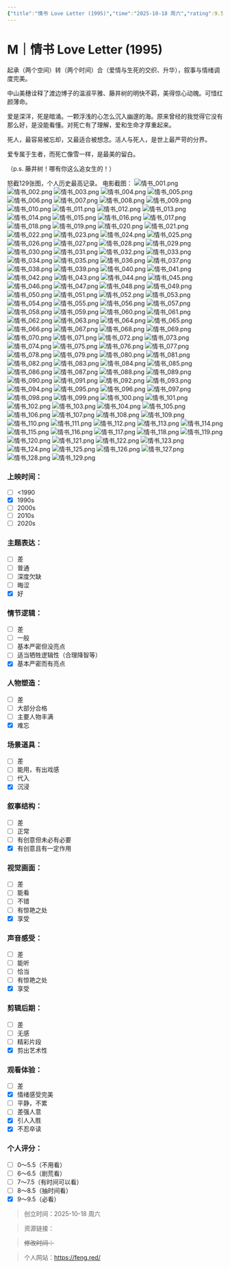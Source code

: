 ```yaml
---
{"title":"情书 Love Letter (1995)","time":"2025-10-18 周六","rating":9.5,"豆瓣":8.9,"上映时间":["1995"],"类型":["M","爱情","家庭"],"导演":["岩井俊二 Shunji Iwai"],"主演":["中山美穗 Miho Nakayama"],"国家/地区":["日本"],"片长/分钟":"117分钟","dg-publish":true,"permalink":"/300 评价/M电影/新近看过/情书 Love Letter (1995)(1)/","dgPassFrontmatter":true,"created":"2025-10-18T10:14:09.000+08:00","updated":"2025-10-18T10:36:59.000+08:00"}
---
```


# M｜情书 Love Letter (1995)
起承（两个空间）转（两个时间）合（爱情与生死的交织、升华），叙事与情绪调度完美。

中山美穗诠释了渡边博子的温淑平雅、藤井树的明快不羁，美得惊心动魄。可惜红颜薄命。

爱是深洋，死是暗涌。一颗浮浅的心怎么沉入幽邃的海。原来曾经的我觉得它没有那么好，是没能看懂。对死亡有了理解，爱和生命才厚重起来。

死人，最容易被忘却，又最适合被想念。活人与死人，是世上最严苛的分界。

爱专属于生者，而死亡像雪一样，是最美的留白。

（p.s. 藤井树！哪有你这么追女生的！）

怒截129张图，个人历史最高记录。
电影截图：
![情书_001.png](https://maple-forest-1315227141.cos.ap-nanjing.myqcloud.com/251017_情书/情书_001.png)
![情书_002.png](https://maple-forest-1315227141.cos.ap-nanjing.myqcloud.com/251017_情书/情书_002.png)
![情书_003.png](https://maple-forest-1315227141.cos.ap-nanjing.myqcloud.com/251017_情书/情书_003.png)
![情书_004.png](https://maple-forest-1315227141.cos.ap-nanjing.myqcloud.com/251017_情书/情书_004.png)
![情书_005.png](https://maple-forest-1315227141.cos.ap-nanjing.myqcloud.com/251017_情书/情书_005.png)
![情书_006.png](https://maple-forest-1315227141.cos.ap-nanjing.myqcloud.com/251017_情书/情书_006.png)
![情书_007.png](https://maple-forest-1315227141.cos.ap-nanjing.myqcloud.com/251017_情书/情书_007.png)
![情书_008.png](https://maple-forest-1315227141.cos.ap-nanjing.myqcloud.com/251017_情书/情书_008.png)
![情书_009.png](https://maple-forest-1315227141.cos.ap-nanjing.myqcloud.com/251017_情书/情书_009.png)
![情书_010.png](https://maple-forest-1315227141.cos.ap-nanjing.myqcloud.com/251017_情书/情书_010.png)
![情书_011.png](https://maple-forest-1315227141.cos.ap-nanjing.myqcloud.com/251017_情书/情书_011.png)
![情书_012.png](https://maple-forest-1315227141.cos.ap-nanjing.myqcloud.com/251017_情书/情书_012.png)
![情书_013.png](https://maple-forest-1315227141.cos.ap-nanjing.myqcloud.com/251017_情书/情书_013.png)
![情书_014.png](https://maple-forest-1315227141.cos.ap-nanjing.myqcloud.com/251017_情书/情书_014.png)
![情书_015.png](https://maple-forest-1315227141.cos.ap-nanjing.myqcloud.com/251017_情书/情书_015.png)
![情书_016.png](https://maple-forest-1315227141.cos.ap-nanjing.myqcloud.com/251017_情书/情书_016.png)
![情书_017.png](https://maple-forest-1315227141.cos.ap-nanjing.myqcloud.com/251017_情书/情书_017.png)
![情书_018.png](https://maple-forest-1315227141.cos.ap-nanjing.myqcloud.com/251017_情书/情书_018.png)
![情书_019.png](https://maple-forest-1315227141.cos.ap-nanjing.myqcloud.com/251017_情书/情书_019.png)
![情书_020.png](https://maple-forest-1315227141.cos.ap-nanjing.myqcloud.com/251017_情书/情书_020.png)
![情书_021.png](https://maple-forest-1315227141.cos.ap-nanjing.myqcloud.com/251017_情书/情书_021.png)
![情书_022.png](https://maple-forest-1315227141.cos.ap-nanjing.myqcloud.com/251017_情书/情书_022.png)
![情书_023.png](https://maple-forest-1315227141.cos.ap-nanjing.myqcloud.com/251017_情书/情书_023.png)
![情书_024.png](https://maple-forest-1315227141.cos.ap-nanjing.myqcloud.com/251017_情书/情书_024.png)
![情书_025.png](https://maple-forest-1315227141.cos.ap-nanjing.myqcloud.com/251017_情书/情书_025.png)
![情书_026.png](https://maple-forest-1315227141.cos.ap-nanjing.myqcloud.com/251017_情书/情书_026.png)
![情书_027.png](https://maple-forest-1315227141.cos.ap-nanjing.myqcloud.com/251017_情书/情书_027.png)
![情书_028.png](https://maple-forest-1315227141.cos.ap-nanjing.myqcloud.com/251017_情书/情书_028.png)
![情书_029.png](https://maple-forest-1315227141.cos.ap-nanjing.myqcloud.com/251017_情书/情书_029.png)
![情书_030.png](https://maple-forest-1315227141.cos.ap-nanjing.myqcloud.com/251017_情书/情书_030.png)
![情书_031.png](https://maple-forest-1315227141.cos.ap-nanjing.myqcloud.com/251017_情书/情书_031.png)
![情书_032.png](https://maple-forest-1315227141.cos.ap-nanjing.myqcloud.com/251017_情书/情书_032.png)
![情书_033.png](https://maple-forest-1315227141.cos.ap-nanjing.myqcloud.com/251017_情书/情书_033.png)
![情书_034.png](https://maple-forest-1315227141.cos.ap-nanjing.myqcloud.com/251017_情书/情书_034.png)
![情书_035.png](https://maple-forest-1315227141.cos.ap-nanjing.myqcloud.com/251017_情书/情书_035.png)
![情书_036.png](https://maple-forest-1315227141.cos.ap-nanjing.myqcloud.com/251017_情书/情书_036.png)
![情书_037.png](https://maple-forest-1315227141.cos.ap-nanjing.myqcloud.com/251017_情书/情书_037.png)
![情书_038.png](https://maple-forest-1315227141.cos.ap-nanjing.myqcloud.com/251017_情书/情书_038.png)
![情书_039.png](https://maple-forest-1315227141.cos.ap-nanjing.myqcloud.com/251017_情书/情书_039.png)
![情书_040.png](https://maple-forest-1315227141.cos.ap-nanjing.myqcloud.com/251017_情书/情书_040.png)
![情书_041.png](https://maple-forest-1315227141.cos.ap-nanjing.myqcloud.com/251017_情书/情书_041.png)
![情书_042.png](https://maple-forest-1315227141.cos.ap-nanjing.myqcloud.com/251017_情书/情书_042.png)
![情书_043.png](https://maple-forest-1315227141.cos.ap-nanjing.myqcloud.com/251017_情书/情书_043.png)
![情书_044.png](https://maple-forest-1315227141.cos.ap-nanjing.myqcloud.com/251017_情书/情书_044.png)
![情书_045.png](https://maple-forest-1315227141.cos.ap-nanjing.myqcloud.com/251017_情书/情书_045.png)
![情书_046.png](https://maple-forest-1315227141.cos.ap-nanjing.myqcloud.com/251017_情书/情书_046.png)
![情书_047.png](https://maple-forest-1315227141.cos.ap-nanjing.myqcloud.com/251017_情书/情书_047.png)
![情书_048.png](https://maple-forest-1315227141.cos.ap-nanjing.myqcloud.com/251017_情书/情书_048.png)
![情书_049.png](https://maple-forest-1315227141.cos.ap-nanjing.myqcloud.com/251017_情书/情书_049.png)
![情书_050.png](https://maple-forest-1315227141.cos.ap-nanjing.myqcloud.com/251017_情书/情书_050.png)
![情书_051.png](https://maple-forest-1315227141.cos.ap-nanjing.myqcloud.com/251017_情书/情书_051.png)
![情书_052.png](https://maple-forest-1315227141.cos.ap-nanjing.myqcloud.com/251017_情书/情书_052.png)
![情书_053.png](https://maple-forest-1315227141.cos.ap-nanjing.myqcloud.com/251017_情书/情书_053.png)
![情书_054.png](https://maple-forest-1315227141.cos.ap-nanjing.myqcloud.com/251017_情书/情书_054.png)
![情书_055.png](https://maple-forest-1315227141.cos.ap-nanjing.myqcloud.com/251017_情书/情书_055.png)
![情书_056.png](https://maple-forest-1315227141.cos.ap-nanjing.myqcloud.com/251017_情书/情书_056.png)
![情书_057.png](https://maple-forest-1315227141.cos.ap-nanjing.myqcloud.com/251017_情书/情书_057.png)
![情书_058.png](https://maple-forest-1315227141.cos.ap-nanjing.myqcloud.com/251017_情书/情书_058.png)
![情书_059.png](https://maple-forest-1315227141.cos.ap-nanjing.myqcloud.com/251017_情书/情书_059.png)
![情书_060.png](https://maple-forest-1315227141.cos.ap-nanjing.myqcloud.com/251017_情书/情书_060.png)
![情书_061.png](https://maple-forest-1315227141.cos.ap-nanjing.myqcloud.com/251017_情书/情书_061.png)
![情书_062.png](https://maple-forest-1315227141.cos.ap-nanjing.myqcloud.com/251017_情书/情书_062.png)
![情书_063.png](https://maple-forest-1315227141.cos.ap-nanjing.myqcloud.com/251017_情书/情书_063.png)
![情书_064.png](https://maple-forest-1315227141.cos.ap-nanjing.myqcloud.com/251017_情书/情书_064.png)
![情书_065.png](https://maple-forest-1315227141.cos.ap-nanjing.myqcloud.com/251017_情书/情书_065.png)
![情书_066.png](https://maple-forest-1315227141.cos.ap-nanjing.myqcloud.com/251017_情书/情书_066.png)
![情书_067.png](https://maple-forest-1315227141.cos.ap-nanjing.myqcloud.com/251017_情书/情书_067.png)
![情书_068.png](https://maple-forest-1315227141.cos.ap-nanjing.myqcloud.com/251017_情书/情书_068.png)
![情书_069.png](https://maple-forest-1315227141.cos.ap-nanjing.myqcloud.com/251017_情书/情书_069.png)
![情书_070.png](https://maple-forest-1315227141.cos.ap-nanjing.myqcloud.com/251017_情书/情书_070.png)
![情书_071.png](https://maple-forest-1315227141.cos.ap-nanjing.myqcloud.com/251017_情书/情书_071.png)
![情书_072.png](https://maple-forest-1315227141.cos.ap-nanjing.myqcloud.com/251017_情书/情书_072.png)
![情书_073.png](https://maple-forest-1315227141.cos.ap-nanjing.myqcloud.com/251017_情书/情书_073.png)
![情书_074.png](https://maple-forest-1315227141.cos.ap-nanjing.myqcloud.com/251017_情书/情书_074.png)
![情书_075.png](https://maple-forest-1315227141.cos.ap-nanjing.myqcloud.com/251017_情书/情书_075.png)
![情书_076.png](https://maple-forest-1315227141.cos.ap-nanjing.myqcloud.com/251017_情书/情书_076.png)
![情书_077.png](https://maple-forest-1315227141.cos.ap-nanjing.myqcloud.com/251017_情书/情书_077.png)
![情书_078.png](https://maple-forest-1315227141.cos.ap-nanjing.myqcloud.com/251017_情书/情书_078.png)
![情书_079.png](https://maple-forest-1315227141.cos.ap-nanjing.myqcloud.com/251017_情书/情书_079.png)
![情书_080.png](https://maple-forest-1315227141.cos.ap-nanjing.myqcloud.com/251017_情书/情书_080.png)
![情书_081.png](https://maple-forest-1315227141.cos.ap-nanjing.myqcloud.com/251017_情书/情书_081.png)
![情书_082.png](https://maple-forest-1315227141.cos.ap-nanjing.myqcloud.com/251017_情书/情书_082.png)
![情书_083.png](https://maple-forest-1315227141.cos.ap-nanjing.myqcloud.com/251017_情书/情书_083.png)
![情书_084.png](https://maple-forest-1315227141.cos.ap-nanjing.myqcloud.com/251017_情书/情书_084.png)
![情书_085.png](https://maple-forest-1315227141.cos.ap-nanjing.myqcloud.com/251017_情书/情书_085.png)
![情书_086.png](https://maple-forest-1315227141.cos.ap-nanjing.myqcloud.com/251017_情书/情书_086.png)
![情书_087.png](https://maple-forest-1315227141.cos.ap-nanjing.myqcloud.com/251017_情书/情书_087.png)
![情书_088.png](https://maple-forest-1315227141.cos.ap-nanjing.myqcloud.com/251017_情书/情书_088.png)
![情书_089.png](https://maple-forest-1315227141.cos.ap-nanjing.myqcloud.com/251017_情书/情书_089.png)
![情书_090.png](https://maple-forest-1315227141.cos.ap-nanjing.myqcloud.com/251017_情书/情书_090.png)
![情书_091.png](https://maple-forest-1315227141.cos.ap-nanjing.myqcloud.com/251017_情书/情书_091.png)
![情书_092.png](https://maple-forest-1315227141.cos.ap-nanjing.myqcloud.com/251017_情书/情书_092.png)
![情书_093.png](https://maple-forest-1315227141.cos.ap-nanjing.myqcloud.com/251017_情书/情书_093.png)
![情书_094.png](https://maple-forest-1315227141.cos.ap-nanjing.myqcloud.com/251017_情书/情书_094.png)
![情书_095.png](https://maple-forest-1315227141.cos.ap-nanjing.myqcloud.com/251017_情书/情书_095.png)
![情书_096.png](https://maple-forest-1315227141.cos.ap-nanjing.myqcloud.com/251017_情书/情书_096.png)
![情书_097.png](https://maple-forest-1315227141.cos.ap-nanjing.myqcloud.com/251017_情书/情书_097.png)
![情书_098.png](https://maple-forest-1315227141.cos.ap-nanjing.myqcloud.com/251017_情书/情书_098.png)
![情书_099.png](https://maple-forest-1315227141.cos.ap-nanjing.myqcloud.com/251017_情书/情书_099.png)
![情书_100.png](https://maple-forest-1315227141.cos.ap-nanjing.myqcloud.com/251017_情书/情书_100.png)
![情书_101.png](https://maple-forest-1315227141.cos.ap-nanjing.myqcloud.com/251017_情书/情书_101.png)
![情书_102.png](https://maple-forest-1315227141.cos.ap-nanjing.myqcloud.com/251017_情书/情书_102.png)
![情书_103.png](https://maple-forest-1315227141.cos.ap-nanjing.myqcloud.com/251017_情书/情书_103.png)
![情书_104.png](https://maple-forest-1315227141.cos.ap-nanjing.myqcloud.com/251017_情书/情书_104.png)
![情书_105.png](https://maple-forest-1315227141.cos.ap-nanjing.myqcloud.com/251017_情书/情书_105.png)
![情书_106.png](https://maple-forest-1315227141.cos.ap-nanjing.myqcloud.com/251017_情书/情书_106.png)
![情书_107.png](https://maple-forest-1315227141.cos.ap-nanjing.myqcloud.com/251017_情书/情书_107.png)
![情书_108.png](https://maple-forest-1315227141.cos.ap-nanjing.myqcloud.com/251017_情书/情书_108.png)
![情书_109.png](https://maple-forest-1315227141.cos.ap-nanjing.myqcloud.com/251017_情书/情书_109.png)
![情书_110.png](https://maple-forest-1315227141.cos.ap-nanjing.myqcloud.com/251017_情书/情书_110.png)
![情书_111.png](https://maple-forest-1315227141.cos.ap-nanjing.myqcloud.com/251017_情书/情书_111.png)
![情书_112.png](https://maple-forest-1315227141.cos.ap-nanjing.myqcloud.com/251017_情书/情书_112.png)
![情书_113.png](https://maple-forest-1315227141.cos.ap-nanjing.myqcloud.com/251017_情书/情书_113.png)
![情书_114.png](https://maple-forest-1315227141.cos.ap-nanjing.myqcloud.com/251017_情书/情书_114.png)
![情书_115.png](https://maple-forest-1315227141.cos.ap-nanjing.myqcloud.com/251017_情书/情书_115.png)
![情书_116.png](https://maple-forest-1315227141.cos.ap-nanjing.myqcloud.com/251017_情书/情书_116.png)
![情书_117.png](https://maple-forest-1315227141.cos.ap-nanjing.myqcloud.com/251017_情书/情书_117.png)
![情书_118.png](https://maple-forest-1315227141.cos.ap-nanjing.myqcloud.com/251017_情书/情书_118.png)
![情书_119.png](https://maple-forest-1315227141.cos.ap-nanjing.myqcloud.com/251017_情书/情书_119.png)
![情书_120.png](https://maple-forest-1315227141.cos.ap-nanjing.myqcloud.com/251017_情书/情书_120.png)
![情书_121.png](https://maple-forest-1315227141.cos.ap-nanjing.myqcloud.com/251017_情书/情书_121.png)
![情书_122.png](https://maple-forest-1315227141.cos.ap-nanjing.myqcloud.com/251017_情书/情书_122.png)
![情书_123.png](https://maple-forest-1315227141.cos.ap-nanjing.myqcloud.com/251017_情书/情书_123.png)
![情书_124.png](https://maple-forest-1315227141.cos.ap-nanjing.myqcloud.com/251017_情书/情书_124.png)
![情书_125.png](https://maple-forest-1315227141.cos.ap-nanjing.myqcloud.com/251017_情书/情书_125.png)
![情书_126.png](https://maple-forest-1315227141.cos.ap-nanjing.myqcloud.com/251017_情书/情书_126.png)
![情书_127.png](https://maple-forest-1315227141.cos.ap-nanjing.myqcloud.com/251017_情书/情书_127.png)
![情书_128.png](https://maple-forest-1315227141.cos.ap-nanjing.myqcloud.com/251017_情书/情书_128.png)
![情书_129.png](https://maple-forest-1315227141.cos.ap-nanjing.myqcloud.com/251017_情书/情书_129.png)
### 上映时间：
- [ ] <1990
- [x] 1990s
- [ ] 2000s
- [ ] 2010s
- [ ] 2020s
### 主题表达：
- [ ] 差
- [ ] 普通
- [ ] 深度欠缺
- [ ] 晦涩
- [x] 好
### 情节逻辑：
- [ ] 差
- [ ] 一般
- [ ] 基本严密但没亮点
- [ ] 适当牺牲逻辑性（合理降智等）
- [x] 基本严密而有亮点
### 人物塑造：
- [ ] 差
- [ ] 大部分合格
- [ ] 主要人物丰满
- [x] 难忘
### 场景道具：
- [ ] 差
- [ ] 能用，有出戏感
- [ ] 代入
- [x] 沉浸
### 叙事结构：
- [ ] 差
- [ ] 正常
- [ ] 有创意但未必有必要
- [x] 有创意且有一定作用
### 视觉画面：
- [ ] 差
- [ ] 能看
- [ ] 不错
- [ ] 有惊艳之处
- [x] 享受
### 声音感受：
- [ ] 差
- [ ] 能听
- [ ] 恰当
- [ ] 有惊艳之处
- [x] 享受
### 剪辑后期：
- [ ] 差
- [ ] 无感
- [ ] 精彩片段
- [x] 剪出艺术性
### 观看体验：
- [ ] 差
- [x] 情绪感受完美
- [ ] 平静，不累
- [ ] 差强人意
- [x] 引人入胜
- [x] 不忍卒读
### 个人评分：
- [ ] 0～5.5（不用看）
- [ ] 6～6.5（剧荒看）
- [ ] 7～7.5（有时间可以看）
- [ ] 8～8.5（抽时间看）
- [x] 9～9.5（必看）

>创立时间：2025-10-18 周六

>资源链接：

>~~修改时间：~~

>个人网站：https://feng.red/



